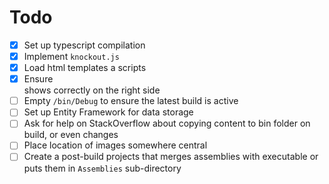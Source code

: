 Todo
==

- [x] Set up typescript compilation
- [x] Implement `knockout.js`
- [x] Load html templates a scripts
- [x] Ensure <article> shows correctly on the right side
- [ ] Empty `/bin/Debug` to ensure the latest build is active
- [ ] Set up Entity Framework for data storage
- [ ] Ask for help on StackOverflow about copying content to bin folder on build, or even changes
- [ ] Place location of images somewhere central
- [ ] Create a post-build projects that merges assemblies with executable or puts them in `Assemblies` sub-directory